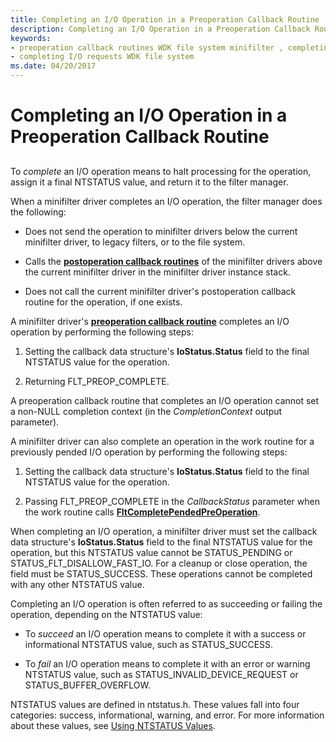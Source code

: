 ```yaml
---
title: Completing an I/O Operation in a Preoperation Callback Routine
description: Completing an I/O Operation in a Preoperation Callback Routine
keywords:
- preoperation callback routines WDK file system minifilter , completing I/O operations
- completing I/O requests WDK file system
ms.date: 04/20/2017
---
```


# Completing an I/O Operation in a Preoperation Callback Routine


## <span id="ddk_completing_an_io_operation_in_a_preoperation_callback_routine_if"></span><span id="DDK_COMPLETING_AN_IO_OPERATION_IN_A_PREOPERATION_CALLBACK_ROUTINE_IF"></span>


To *complete* an I/O operation means to halt processing for the operation, assign it a final NTSTATUS value, and return it to the filter manager.

When a minifilter driver completes an I/O operation, the filter manager does the following:

-   Does not send the operation to minifilter drivers below the current minifilter driver, to legacy filters, or to the file system.

-   Calls the [**postoperation callback routines**](/windows-hardware/drivers/ddi/fltkernel/nc-fltkernel-pflt_post_operation_callback) of the minifilter drivers above the current minifilter driver in the minifilter driver instance stack.

-   Does not call the current minifilter driver's postoperation callback routine for the operation, if one exists.

A minifilter driver's [**preoperation callback routine**](/windows-hardware/drivers/ddi/fltkernel/nc-fltkernel-pflt_pre_operation_callback) completes an I/O operation by performing the following steps:

1.  Setting the callback data structure's **IoStatus.Status** field to the final NTSTATUS value for the operation.

2.  Returning FLT\_PREOP\_COMPLETE.

A preoperation callback routine that completes an I/O operation cannot set a non-NULL completion context (in the *CompletionContext* output parameter).

A minifilter driver can also complete an operation in the work routine for a previously pended I/O operation by performing the following steps:

1.  Setting the callback data structure's **IoStatus.Status** field to the final NTSTATUS value for the operation.

2.  Passing FLT\_PREOP\_COMPLETE in the *CallbackStatus* parameter when the work routine calls [**FltCompletePendedPreOperation**](/windows-hardware/drivers/ddi/fltkernel/nf-fltkernel-fltcompletependedpreoperation).

When completing an I/O operation, a minifilter driver must set the callback data structure's **IoStatus.Status** field to the final NTSTATUS value for the operation, but this NTSTATUS value cannot be STATUS\_PENDING or STATUS\_FLT\_DISALLOW\_FAST\_IO. For a cleanup or close operation, the field must be STATUS\_SUCCESS. These operations cannot be completed with any other NTSTATUS value.

Completing an I/O operation is often referred to as succeeding or failing the operation, depending on the NTSTATUS value:

-   To *succeed* an I/O operation means to complete it with a success or informational NTSTATUS value, such as STATUS\_SUCCESS.

-   To *fail* an I/O operation means to complete it with an error or warning NTSTATUS value, such as STATUS\_INVALID\_DEVICE\_REQUEST or STATUS\_BUFFER\_OVERFLOW.

NTSTATUS values are defined in ntstatus.h. These values fall into four categories: success, informational, warning, and error. For more information about these values, see [Using NTSTATUS Values](../kernel/using-ntstatus-values.md).

 

